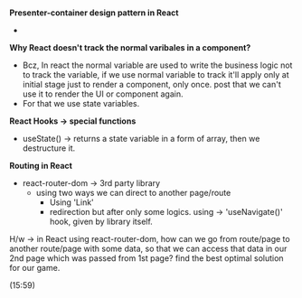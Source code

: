 #

**Presenter-container design pattern in React**

-

**Why React doesn't track the normal varibales in a component?**

- Bcz, In react the normal variable are used to write the business logic not to track the variable, if we use normal variable to track it'll apply only at initial stage just to render a component, only once. post that we can't use it to render the UI or component again.
- For that we use state variables.

**React Hooks -> special functions**

- useState() -> returns a state variable in a form of array, then we destructure it.


**Routing in React**
- react-router-dom -> 3rd party library
    - using two ways we can direct to another page/route
        - Using 'Link'
        - redirection but after only some logics. using -> 'useNavigate()' hook, given by library itself. 



H/w -> in React using react-router-dom, how can we go from route/page to another route/page with some data, so that we can access that data in our 2nd page which was passed from 1st page? find the best optimal solution for our game.


(15:59)